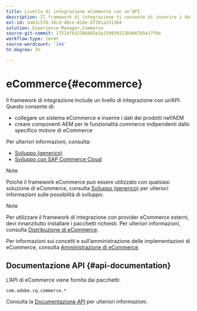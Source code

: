 ```yaml
---
title: Livello di integrazione eCommerce con un’API
description: Il framework di integrazione ti consente di inserire i dati dei prodotti nell’AEM e di creare componenti AEM per le funzionalità di e-commerce.
exl-id: da63c576-34cd-40ce-81de-d7391a331364
solution: Experience Manager,Commerce
source-git-commit: 1751bfb32386685e3a159939113b9667b5e17f0e
workflow-type: tm+mt
source-wordcount: '144'
ht-degree: 3%

---
```


# eCommerce{#ecommerce}

Il framework di integrazione include un livello di integrazione con un’API. Questo consente di:

* collegare un sistema eCommerce e inserire i dati dei prodotti nell’AEM
* creare componenti AEM per le funzionalità commerce indipendenti dallo specifico motore di eCommerce

Per ulteriori informazioni, consulta:

* [Sviluppo (generico)](/help/commerce/cif-classic/developing/generic.md)
* [Sviluppo con SAP Commerce Cloud](/help/commerce/cif-classic/developing/sap-commerce-cloud.md)

>[!NOTE]
>
>Poiché il framework eCommerce può essere utilizzato con qualsiasi soluzione di eCommerce, consulta [Sviluppo (generico)](/help/commerce/cif-classic/developing/generic.md) per ulteriori informazioni sulle possibilità di sviluppo.

>[!NOTE]
>
>Per utilizzare il framework di integrazione con provider eCommerce esterni, devi innanzitutto installare i pacchetti richiesti. Per ulteriori informazioni, consulta [Distribuzione di eCommerce](/help/commerce/cif-classic/deploying/ecommerce.md).
>
>Per informazioni sui concetti e sull’amministrazione delle implementazioni di eCommerce, consulta [Amministrazione di eCommerce](/help/commerce/cif-classic/administering/ecommerce.md).

## Documentazione API {#api-documentation}

L’API di eCommerce viene fornita dai pacchetti:

`com.adobe.cq.commerce.*`

Consulta la [Documentazione API](https://helpx.adobe.com/experience-manager/6-5/sites/developing/using/reference-materials/javadoc/index.html) per ulteriori informazioni.
